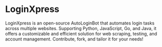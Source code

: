 # LoginXpress
LoginXpress is an open-source AutoLoginBot that automates login tasks across multiple websites. Supporting Python, JavaScript, Go, and Java, it offers a customizable and efficient solution for web scraping, testing, and account management. Contribute, fork, and tailor it for your needs!
